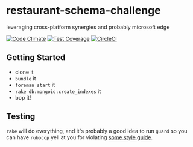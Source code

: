 # restaurant-schema-challenge
leveraging cross-platform synergies and probably microsoft edge


[![Code Climate](https://codeclimate.com/github/mach-kernel/restaurant-schema-challenge/badges/gpa.svg)](https://codeclimate.com/github/mach-kernel/restaurant-schema-challenge)
[![Test Coverage](https://codeclimate.com/github/mach-kernel/restaurant-schema-challenge/badges/coverage.svg)](https://codeclimate.com/github/mach-kernel/restaurant-schema-challenge/coverage)
[![CircleCI](https://circleci.com/gh/mach-kernel/restaurant-schema-challenge/tree/master.svg?style=shield)](https://circleci.com/gh/mach-kernel/restaurant-schema-challenge/tree/master)

## Getting Started

 - clone it
 - `bundle` it 
 - `foreman start` it
 - `rake db:mongoid:create_indexes` it
 - bop it!

## Testing

`rake` will do everything, and it's probably a good idea to run `guard` so you can have `rubocop` yell at you for violating [some style guide](https://xkcd.com/1513/).